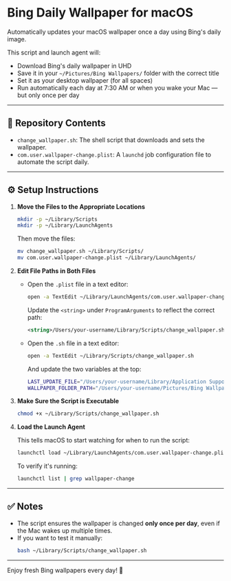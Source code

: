 # Bing Daily Wallpaper for macOS

Automatically updates your macOS wallpaper once a day using Bing's daily image.

This script and launch agent will:
- Download Bing's daily wallpaper in UHD
- Save it in your `~/Pictures/Bing Wallpapers/` folder with the correct title
- Set it as your desktop wallpaper (for all spaces)
- Run automatically each day at 7:30 AM or when you wake your Mac — but only once per day

---

## 📁 Repository Contents

- `change_wallpaper.sh`: The shell script that downloads and sets the wallpaper.
- `com.user.wallpaper-change.plist`: A `launchd` job configuration file to automate the script daily.

---

## ⚙️ Setup Instructions

1. **Move the Files to the Appropriate Locations**

   ```bash
   mkdir -p ~/Library/Scripts
   mkdir -p ~/Library/LaunchAgents
   ```

   Then move the files:

   ```bash
   mv change_wallpaper.sh ~/Library/Scripts/
   mv com.user.wallpaper-change.plist ~/Library/LaunchAgents/
   ```

2. **Edit File Paths in Both Files**

   - Open the `.plist` file in a text editor:
     ```bash
     open -a TextEdit ~/Library/LaunchAgents/com.user.wallpaper-change.plist
     ```
     Update the `<string>` under `ProgramArguments` to reflect the correct path:
     ```xml
     <string>/Users/your-username/Library/Scripts/change_wallpaper.sh</string>
     ```

   - Open the `.sh` file in a text editor:
     ```bash
     open -a TextEdit ~/Library/Scripts/change_wallpaper.sh
     ```
     And update the two variables at the top:
     ```bash
     LAST_UPDATE_FILE="/Users/your-username/Library/Application Support/BingWallpaper/.last_wallpaper_update"
     WALLPAPER_FOLDER_PATH="/Users/your-username/Pictures/Bing Wallpapers"
     ```

3. **Make Sure the Script is Executable**

   ```bash
   chmod +x ~/Library/Scripts/change_wallpaper.sh
   ```

4. **Load the Launch Agent**

   This tells macOS to start watching for when to run the script:

   ```bash
   launchctl load ~/Library/LaunchAgents/com.user.wallpaper-change.plist
   ```

   To verify it's running:
   ```bash
   launchctl list | grep wallpaper-change
   ```

---

## ✅ Notes

- The script ensures the wallpaper is changed **only once per day**, even if the Mac wakes up multiple times.
- If you want to test it manually:
  ```bash
  bash ~/Library/Scripts/change_wallpaper.sh
  ```

---

Enjoy fresh Bing wallpapers every day! 🌅

